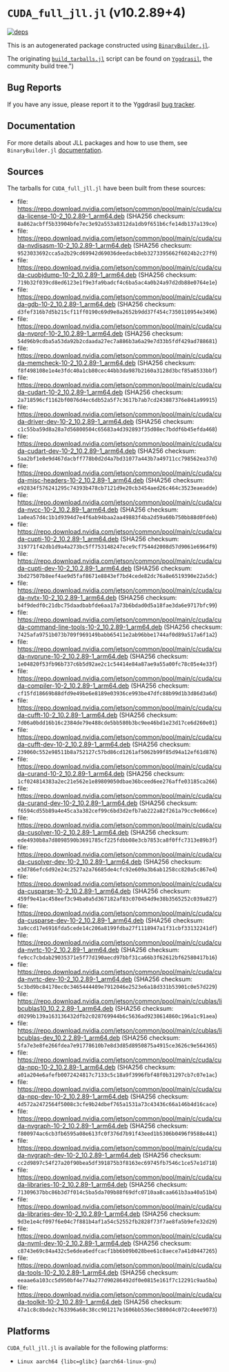 # `CUDA_full_jll.jl` (v10.2.89+4)

[![deps](https://juliahub.com/docs/CUDA_full_jll/deps.svg)](https://juliahub.com/ui/Packages/CUDA_full_jll/dEkbx?page=2)

This is an autogenerated package constructed using [`BinaryBuilder.jl`](https://github.com/JuliaPackaging/BinaryBuilder.jl).

The originating [`build_tarballs.jl`](https://github.com/JuliaPackaging/Yggdrasil/blob/ae846152a890259d86bc41a3a47847d091d3c889/C/CUDA/CUDA_full@10.2/build_tarballs.jl) script can be found on [`Yggdrasil`](https://github.com/JuliaPackaging/Yggdrasil/), the community build tree.")

## Bug Reports

If you have any issue, please report it to the Yggdrasil [bug tracker](https://github.com/JuliaPackaging/Yggdrasil/issues).

## Documentation

For more details about JLL packages and how to use them, see `BinaryBuilder.jl` [documentation](https://docs.binarybuilder.org/stable/jll/).

## Sources

The tarballs for `CUDA_full_jll.jl` have been built from these sources:

* file: https://repo.download.nvidia.com/jetson/common/pool/main/c/cuda/cuda-license-10-2_10.2.89-1_arm64.deb (SHA256 checksum: `8a862acbff5b33904bfe7ec3e92a553a8312da1db9f651b6cfe14db137a139ce`)
* file: https://repo.download.nvidia.com/jetson/common/pool/main/c/cuda/cuda-nvdisasm-10-2_10.2.89-1_arm64.deb (SHA256 checksum: `9523033692cca5a2b29cd69942d69036deedacb8eb3273395662f6024b2c27f9`)
* file: https://repo.download.nvidia.com/jetson/common/pool/main/c/cuda/cuda-cuobjdump-10-2_10.2.89-1_arm64.deb (SHA256 checksum: `719b32f039cd8ed6123e1f9e3fa9badcf4c6ba5ac4a0b24a97d2db88e0764e1e`)
* file: https://repo.download.nvidia.com/jetson/common/pool/main/c/cuda/cuda-gdb-10-2_10.2.89-1_arm64.deb (SHA256 checksum: `d3fef316b7d5b215cf11ff0190c69d9e8a2652b9dd37f454c7350110954e3496`)
* file: https://repo.download.nvidia.com/jetson/common/pool/main/c/cuda/cuda-nvprof-10-2_10.2.89-1_arm64.deb (SHA256 checksum: `54d96b9cdba5a53da92b2cdaada27ec7a886b3a6a29e7d33b5fdf429ad788681`)
* file: https://repo.download.nvidia.com/jetson/common/pool/main/c/cuda/cuda-memcheck-10-2_10.2.89-1_arm64.deb (SHA256 checksum: `f8f498108e1e4e3fdc40a1cb80cec44bb3da987b2160a3128d3bcf85a8533bbf`)
* file: https://repo.download.nvidia.com/jetson/common/pool/main/c/cuda/cuda-cudart-10-2_10.2.89-1_arm64.deb (SHA256 checksum: `2a718596cf1162bf0076d4ec6db52a5f7c3617b7ab7cd243887376e841a99915`)
* file: https://repo.download.nvidia.com/jetson/common/pool/main/c/cuda/cuda-driver-dev-10-2_10.2.89-1_arm64.deb (SHA256 checksum: `c1c55ba59d8a28a7d56800504c65683a4d392893f35d08ec7bddf6b45efda468`)
* file: https://repo.download.nvidia.com/jetson/common/pool/main/c/cuda/cuda-cudart-dev-10-2_10.2.89-1_arm64.deb (SHA256 checksum: `5aa2bf1e8e9d467dacbff778b0d2d4a7bd31077a443b7a49711cc798562ea37d`)
* file: https://repo.download.nvidia.com/jetson/common/pool/main/c/cuda/cuda-misc-headers-10-2_10.2.89-1_arm64.deb (SHA256 checksum: `e92834f576241295c74393b478cb7121d9e20cb3454aed26c464c3523eaeadde`)
* file: https://repo.download.nvidia.com/jetson/common/pool/main/c/cuda/cuda-nvcc-10-2_10.2.89-1_arm64.deb (SHA256 checksum: `1a0ea57d4c1b1d9394d7e4f6ab94baa2aa49883f4ba2d59a60b750bb88d0fdeb`)
* file: https://repo.download.nvidia.com/jetson/common/pool/main/c/cuda/cuda-cupti-10-2_10.2.89-1_arm64.deb (SHA256 checksum: `319771f42db1d9a4a273bc5ff753148247ece9cf7544d2008d57d9061e6964f9`)
* file: https://repo.download.nvidia.com/jetson/common/pool/main/c/cuda/cuda-cupti-dev-10-2_10.2.89-1_arm64.deb (SHA256 checksum: `3bd27507b8eef4ae9d5faf8671e8843ef7bd4cede82dc76a8e6519390e22a5dc`)
* file: https://repo.download.nvidia.com/jetson/common/pool/main/c/cuda/cuda-nvtx-10-2_10.2.89-1_arm64.deb (SHA256 checksum: `b4f9dedf0c21dbc75daadbabfde6aa17a73b6bdad0d5a18fae3da6e9717bfc99`)
* file: https://repo.download.nvidia.com/jetson/common/pool/main/c/cuda/cuda-command-line-tools-10-2_10.2.89-1_arm64.deb (SHA256 checksum: `7425afa9751b073b709f969149babb65411e2ab96bbe1744af0d89a517a6f1a2`)
* file: https://repo.download.nvidia.com/jetson/common/pool/main/c/cuda/cuda-nvprune-10-2_10.2.89-1_arm64.deb (SHA256 checksum: `1e04820f53fb96b737c6b5d92ae2c1c54414e84a87ae9a55a00fc78c05e4e33f`)
* file: https://repo.download.nvidia.com/jetson/common/pool/main/c/cuda/cuda-compiler-10-2_10.2.89-1_arm64.deb (SHA256 checksum: `cf15fd18669b88dfd9e49be6e8189e03936ce993be47dfc88b99d1b3d86d3a6d`)
* file: https://repo.download.nvidia.com/jetson/common/pool/main/c/cuda/cuda-cufft-10-2_10.2.89-1_arm64.deb (SHA256 checksum: `7d06a0bdd16b16c2384de79e488cde5bb580b3bc9ee46bd1e23d17ce6d260e01`)
* file: https://repo.download.nvidia.com/jetson/common/pool/main/c/cuda/cuda-cufft-dev-10-2_10.2.89-1_arm64.deb (SHA256 checksum: `239060c552e98511b8a752127c57bd86cd1261af5062b99f85d94a12ef61d876`)
* file: https://repo.download.nvidia.com/jetson/common/pool/main/c/cuda/cuda-curand-10-2_10.2.89-1_arm64.deb (SHA256 checksum: `1cf024814383a2ec21e562e1e89809050dbae36bceed6ee276affe03185ca266`)
* file: https://repo.download.nvidia.com/jetson/common/pool/main/c/cuda/cuda-curand-dev-10-2_10.2.89-1_arm64.deb (SHA256 checksum: `f6594cd55b89a4e45ca3a382cef99c6bd3d2efb7ab222a82f261a79cc9e066ce`)
* file: https://repo.download.nvidia.com/jetson/common/pool/main/c/cuda/cuda-cusolver-10-2_10.2.89-1_arm64.deb (SHA256 checksum: `ede4930b8a7d8098590b3691785cf225fdbb08e3cb7853ca8f0ffc7313e89b3f`)
* file: https://repo.download.nvidia.com/jetson/common/pool/main/c/cuda/cuda-cusolver-dev-10-2_10.2.89-1_arm64.deb (SHA256 checksum: `e3d786efc6d92e24c2527a2a76685de4cfc92e609a3b6ab1258cc820a5c867e4`)
* file: https://repo.download.nvidia.com/jetson/common/pool/main/c/cuda/cuda-cusparse-10-2_10.2.89-1_arm64.deb (SHA256 checksum: `459f9e41ac458eef3c94ba0a5d367182af83c070454d9e38b3565252c039a827`)
* file: https://repo.download.nvidia.com/jetson/common/pool/main/c/cuda/cuda-cusparse-dev-10-2_10.2.89-1_arm64.deb (SHA256 checksum: `3a9ccd17e6916fda5cede14c206a8199fdba27f1118947a1f31cbf33132241df`)
* file: https://repo.download.nvidia.com/jetson/common/pool/main/c/cuda/cuda-nvrtc-10-2_10.2.89-1_arm64.deb (SHA256 checksum: `fe9cc7cbdab29035371e5f77d190aecd97bbf31ca66b3f62612bf62580417b16`)
* file: https://repo.download.nvidia.com/jetson/common/pool/main/c/cuda/cuda-nvrtc-dev-10-2_10.2.89-1_arm64.deb (SHA256 checksum: `5c3bd9bc84170ec0c3465444409e7912046e2523e6a18d331b53901c0e57d229`)
* file: https://repo.download.nvidia.com/jetson/common/pool/main/c/cublas/libcublas10_10.2.2.89-1_arm64.deb (SHA256 checksum: `d0299b139a163136432dfb2c028769944b6c5636ad9238614860c196a1c91aea`)
* file: https://repo.download.nvidia.com/jetson/common/pool/main/c/cublas/libcublas-dev_10.2.2.89-1_arm64.deb (SHA256 checksum: `5fa7e3e8fe266fdea7e91778610b7e8d3d85d8950875a4915ce3626c9e564365`)
* file: https://repo.download.nvidia.com/jetson/common/pool/main/c/cuda/cuda-npp-10-2_10.2.89-1_arm64.deb (SHA256 checksum: `a01a204e6afefb0072424817c7133c5c18a9f3996fbf48f0b31297cb7c07e1ac`)
* file: https://repo.download.nvidia.com/jetson/common/pool/main/c/cuda/cuda-npp-dev-10-2_10.2.89-1_arm64.deb (SHA256 checksum: `4d572a2472564f5008c3cfe9b24dbef765a1531a73c43436c66a146b4d16cace`)
* file: https://repo.download.nvidia.com/jetson/common/pool/main/c/cuda/cuda-nvgraph-10-2_10.2.89-1_arm64.deb (SHA256 checksum: `f800974ac6cb3fb6595a08e613fc0f376d7b91f43eed1b5306b0496f9588e441`)
* file: https://repo.download.nvidia.com/jetson/common/pool/main/c/cuda/cuda-nvgraph-dev-10-2_10.2.89-1_arm64.deb (SHA256 checksum: `cc2d9897c54f27a20f90bea5df391875b3f8163ec69745fb7546c1ce57e1d718`)
* file: https://repo.download.nvidia.com/jetson/common/pool/main/c/cuda/cuda-libraries-10-2_10.2.89-1_arm64.deb (SHA256 checksum: `71309637bbc86b3d7f014c5ba5da709b88f69dfc0710aa8caa661b3aa40a51b4`)
* file: https://repo.download.nvidia.com/jetson/common/pool/main/c/cuda/cuda-libraries-dev-10-2_10.2.89-1_arm64.deb (SHA256 checksum: `9d3e1e4cf097f6e04c7f881b4af1a54c52552fb2828f73f7ae8fa5b9efe32d29`)
* file: https://repo.download.nvidia.com/jetson/common/pool/main/c/cuda/cuda-nvml-dev-10-2_10.2.89-1_arm64.deb (SHA256 checksum: `c8743e69c84a432c5e6dea6edfcacf1bb6b09b028bee61c8aece7a41d0447265`)
* file: https://repo.download.nvidia.com/jetson/common/pool/main/c/cuda/cuda-tools-10-2_10.2.89-1_arm64.deb (SHA256 checksum: `eeaae6a103cc5d950bf4e774a277d90286492df0e0815e161f7c12291c9aa5ba`)
* file: https://repo.download.nvidia.com/jetson/common/pool/main/c/cuda/cuda-toolkit-10-2_10.2.89-1_arm64.deb (SHA256 checksum: `47a1c8c8bde2c763396a68c38cc901217e1606bb536ec5880d4c072c4eee9073`)

## Platforms

`CUDA_full_jll.jl` is available for the following platforms:

* `Linux aarch64 {libc=glibc}` (`aarch64-linux-gnu`)
